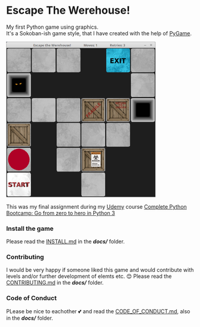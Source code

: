 # Escape The Werehouse!
My first Python game using graphics.<br>
It's a Sokoban-ish game style, that I have created with the help of [PyGame](https://www.pygame.org).

<img src="https://github.com/CrowStudio/Escape-The-Werehouse-/blob/master/graphics/Escape_the_Werehouse!.png" width="400">

This was my final assignment during my [Udemy](https://www.udemy.com/) course [Complete Python Bootcamp: Go from zero to hero in Python 3](https://www.udemy.com/course/complete-python-bootcamp/)

### Install the game
Please read the [INSTALL.md](https://github.com/CrowStudio/Escape-The-Werehouse-/blob/master/docs/INSTALL.md) in the **_docs/_** folder.

### Contributing
I would be very happy if someone liked this game and would contribute with levels and/or further development of elemts etc. :blush:
Please read the [CONTRIBUTING.md](https://github.com/CrowStudio/Escape-The-Werehouse-/blob/master/docs/CONTRIBUTING.md) in the **_docs/_** folder.

### Code of Conduct
PLease be nice to eachother :two_hearts: and read the [CODE_OF_CONDUCT.md](https://github.com/CrowStudio/Escape-The-Werehouse-/blob/master/docs/CODE_OF_CONDUCT.md), also in the **_docs/_** folder.
